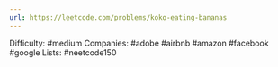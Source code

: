 ```yaml
---
url: https://leetcode.com/problems/koko-eating-bananas
---
```


Difficulty: #medium
Companies: #adobe #airbnb #amazon #facebook #google
Lists: #neetcode150